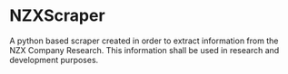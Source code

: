 # NZXScraper
A python based scraper created in order to extract information from the NZX Company Research. This information shall be used in research and development purposes.

